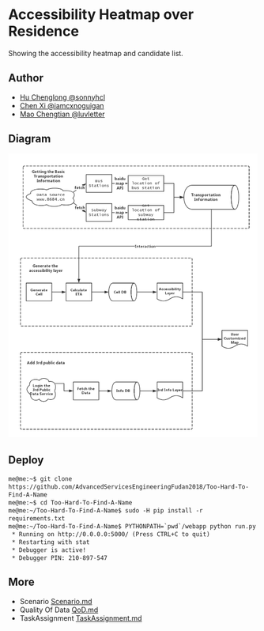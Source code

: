 # Accessibility Heatmap over Residence

Showing the accessibility heatmap and candidate list.

## Author

- [Hu Chenglong @sonnyhcl](github.com/sonnyhcl)
- [Chen Xi @iamcxnoguigan](github.com/iamcxnoguigan)
- [Mao Chengtian @luvletter](github.com/luvletter)

## Diagram

![dataflow](image/ASEDataflowFramework.png)

## Deploy
```console
me@me:~$ git clone https://github.com/AdvancedServicesEngineeringFudan2018/Too-Hard-To-Find-A-Name
me@me:~$ cd Too-Hard-To-Find-A-Name
me@me:~/Too-Hard-To-Find-A-Name$ sudo -H pip install -r requirements.txt
me@me:~/Too-Hard-To-Find-A-Name$ PYTHONPATH=`pwd`/webapp python run.py
 * Running on http://0.0.0.0:5000/ (Press CTRL+C to quit)
 * Restarting with stat
 * Debugger is active!
 * Debugger PIN: 210-897-547
```

## More
-   Scenario [Scenario.md](Scenario.md)
-   Quality Of Data [QoD.md](QoD.md)
-   TaskAssignment [TaskAssignment.md](TaskAssignment.md)
